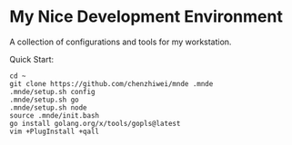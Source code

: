 # My Nice Development Environment

A collection of configurations and tools for my workstation.

Quick Start:

```
cd ~
git clone https://github.com/chenzhiwei/mnde .mnde
.mnde/setup.sh config
.mnde/setup.sh go
.mnde/setup.sh node
source .mnde/init.bash
go install golang.org/x/tools/gopls@latest
vim +PlugInstall +qall
```
